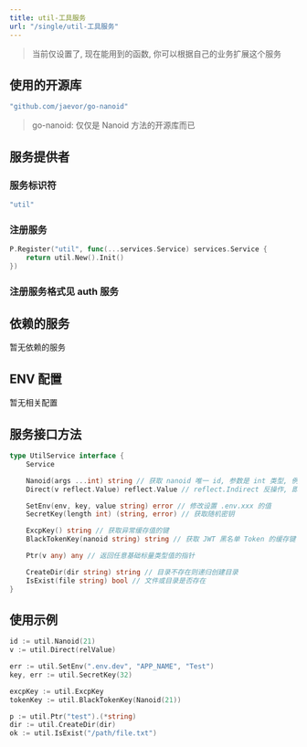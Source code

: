 ```yaml
---
title: util-工具服务
url: "/single/util-工具服务"
---
```


> 当前仅设置了, 现在能用到的函数, 你可以根据自己的业务扩展这个服务

## 使用的开源库

```yaml
"github.com/jaevor/go-nanoid"
```
> go-nanoid: 仅仅是 Nanoid 方法的开源库而已

## 服务提供者

### 服务标识符

```yaml
"util"
```

### 注册服务

```go
P.Register("util", func(...services.Service) services.Service {
    return util.New().Init()
})
```

### 注册服务格式见 auth 服务

## 依赖的服务

暂无依赖的服务

## ENV 配置

暂无相关配置

## 服务接口方法

```go
type UtilService interface {
	Service

	Nanoid(args ...int) string // 获取 nanoid 唯一 id, 参数是 int 类型, 例如: util.Nanoid(32) 获取 32 字节长度的唯一 id, 默认是 21 字节
	Direct(v reflect.Value) reflect.Value // reflect.Indirect 反操作, 即获取值的指针变量

	SetEnv(env, key, value string) error // 修改设置 .env.xxx 的值
	SecretKey(length int) (string, error) // 获取随机密钥

	ExcpKey() string // 获取异常缓存值的键
	BlackTokenKey(nanoid string) string // 获取 JWT 黑名单 Token 的缓存键

	Ptr(v any) any // 返回任意基础标量类型值的指针

	CreateDir(dir string) string // 目录不存在则递归创建目录
	IsExist(file string) bool // 文件或目录是否存在
}
```



## 使用示例

```go
id := util.Nanoid(21)
v := util.Direct(relValue)

err := util.SetEnv(".env.dev", "APP_NAME", "Test")
key, err := util.SecretKey(32)

excpKey := util.ExcpKey
tokenKey := util.BlackTokenKey(Nanoid(21))

p := util.Ptr("test").(*string)
dir := util.CreateDir(dir)
ok := util.IsExist("/path/file.txt")
```